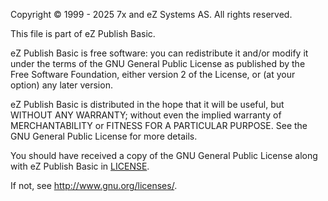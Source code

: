 ﻿Copyright © 1999 - 2025 7x and eZ Systems AS. All rights reserved.

This file is part of eZ Publish Basic.

eZ Publish Basic is free software: you can redistribute it and/or modify
it under the terms of the GNU General Public License as published by
the Free Software Foundation, either version 2 of the License, or
(at your option) any later version.

eZ Publish Basic is distributed in the hope that it will be useful,
but WITHOUT ANY WARRANTY; without even the implied warranty of
MERCHANTABILITY or FITNESS FOR A PARTICULAR PURPOSE.  See the
GNU General Public License for more details.

You should have received a copy of the GNU General Public License
along with eZ Publish Basic in [LICENSE](LICENSE.md).

If not, see <http://www.gnu.org/licenses/>.
